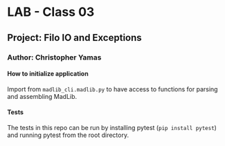 # LAB - Class 03

## Project: Filo IO and Exceptions

### Author: Christopher Yamas

#### How to initialize application

Import from `madlib_cli.madlib.py` to have access to functions for parsing and assembling MadLib.

#### Tests

The tests in this repo can be run by installing pytest (`pip install pytest`) and running pytest from the root directory.
